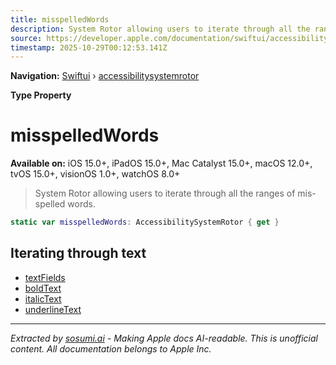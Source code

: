 ```yaml
---
title: misspelledWords
description: System Rotor allowing users to iterate through all the ranges of mis-spelled words.
source: https://developer.apple.com/documentation/swiftui/accessibilitysystemrotor/misspelledwords
timestamp: 2025-10-29T00:12:53.141Z
---
```


**Navigation:** [Swiftui](/documentation/swiftui) › [accessibilitysystemrotor](/documentation/swiftui/accessibilitysystemrotor)

**Type Property**

# misspelledWords

**Available on:** iOS 15.0+, iPadOS 15.0+, Mac Catalyst 15.0+, macOS 12.0+, tvOS 15.0+, visionOS 1.0+, watchOS 8.0+

> System Rotor allowing users to iterate through all the ranges of mis-spelled words.

```swift
static var misspelledWords: AccessibilitySystemRotor { get }
```

## Iterating through text

- [textFields](/documentation/swiftui/accessibilitysystemrotor/textfields)
- [boldText](/documentation/swiftui/accessibilitysystemrotor/boldtext)
- [italicText](/documentation/swiftui/accessibilitysystemrotor/italictext)
- [underlineText](/documentation/swiftui/accessibilitysystemrotor/underlinetext)

---

*Extracted by [sosumi.ai](https://sosumi.ai) - Making Apple docs AI-readable.*
*This is unofficial content. All documentation belongs to Apple Inc.*
